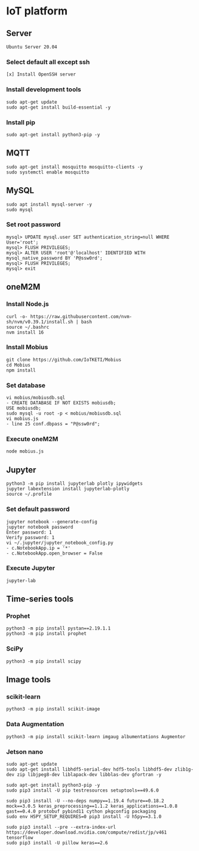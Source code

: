 # IoT platform

## Server

```text
Ubuntu Server 20.04
```

### Select default all except ssh

```text
[x] Install OpenSSH server
```

### Install development tools

```shell
sudo apt-get update
sudo apt-get install build-essential -y
```

### Install pip

```shell
sudo apt-get install python3-pip -y
```

## MQTT

```shell
sudo apt-get install mosquitto mosquitto-clients -y
sudo systemctl enable mosquitto
```

## MySQL

```shell
sudo apt install mysql-server -y
sudo mysql
```

### Set root password

```mysql
mysql> UPDATE mysql.user SET authentication_string=null WHERE User='root';
mysql> FLUSH PRIVILEGES;
mysql> ALTER USER 'root'@'localhost' IDENTIFIED WITH mysql_native_password BY 'P@ssw0rd';
mysql> FLUSH PRIVILEGES;
mysql> exit
```

## oneM2M

### Install Node.js

```shell
curl -o- https://raw.githubusercontent.com/nvm-sh/nvm/v0.39.1/install.sh | bash
source ~/.bashrc
nvm install 16
```

### Install Mobius

```shell
git clone https://github.com/IoTKETI/Mobius
cd Mobius
npm install
```

### Set database

```shell
vi mobius/mobiusdb.sql
- CREATE DATABASE IF NOT EXISTS mobiusdb;
USE mobiusdb;
sudo mysql -u root -p < mobius/mobiusdb.sql
vi mobius.js
- line 25 conf.dbpass = "P@ssw0rd";
```

### Execute oneM2M

```shell
node mobius.js
```

## Jupyter

```shell
python3 -m pip install jupyterlab plotly ipywidgets
jupyter labextension install jupyterlab-plotly
source ~/.profile
```

### Set default password

```shell
jupyter notebook --generate-config
jupyter notebook password
Enter password: 1
Verify password: 1
vi ~/.jupyter/jupyter_notebook_config.py
- c.NotebookApp.ip = '*'
- c.NotebookApp.open_browser = False
```

### Execute Jupyter

```shell
jupyter-lab
```

## Time-series tools

### Prophet

```shell
python3 -m pip install pystan==2.19.1.1
python3 -m pip install prophet
```

### SciPy

```shell
python3 -m pip install scipy
```

## Image tools

### scikit-learn

```shell
python3 -m pip install scikit-image
```

### Data Augmentation

```shell
python3 -m pip install scikit-learn imgaug albumentations Augmentor
```

### Jetson nano

```shell
sudo apt-get update
sudo apt-get install libhdf5-serial-dev hdf5-tools libhdf5-dev zlib1g-dev zip libjpeg8-dev liblapack-dev libblas-dev gfortran -y

sudo apt-get install python3-pip -y
sudo pip3 install -U pip testresources setuptools==49.6.0

sudo pip3 install -U --no-deps numpy==1.19.4 future==0.18.2 mock==3.0.5 keras_preprocessing==1.1.2 keras_applications==1.0.8 gast==0.4.0 protobuf pybind11 cython pkgconfig packaging
sudo env H5PY_SETUP_REQUIRES=0 pip3 install -U h5py==3.1.0

sudo pip3 install --pre --extra-index-url https://developer.download.nvidia.com/compute/redist/jp/v461 tensorflow
sudo pip3 install -U pillow keras==2.6
```

